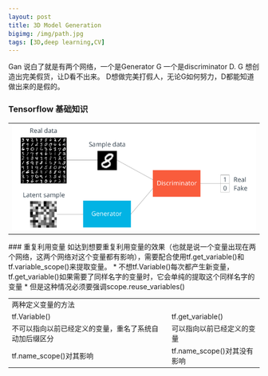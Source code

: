 ```yaml
---
layout: post
title: 3D Model Generation
bigimg: /img/path.jpg
tags: [3D,deep learning,CV]
---
```

Gan 说白了就是有两个网络，一个是Generator G 一个是discriminator D. G 想创造出完美假货，让D看不出来。 D想做完美打假人，无论G如何努力，D都能知道
做出来的是假的。
<table width="100%">
<tr>
<td><img src="/img/gan11.png" alt="None" ></td>
</tr>

  
### Tensorflow 基础知识
<table width="100%">
<tr>
<td colspan="2">两种定义变量的方法</td>
</tr>
<tr>
<td>tf.Variable()</td>
<td>tf.get_variable()</td>
</tr>
<tr>
<td>不可以指向以前已经定义的变量，重名了系统自动加后缀区分</td>
<td>可以指向以前已经定义的变量</td>
</tr>
<tr>
<td>tf.name_scope()对其影响</td>
<td>tf.name_scope()对其没有影响</td>
</tr>
### 重复利用变量
如达到想要重复利用变量的效果（也就是说一个变量出现在两个网络，这两个网络对这个变量都有影响），需要配合使用tf.get_variable()和tf.variable_scope()来提取变量。
* 不想tf.Variable()每次都产生新变量，tf.get_variable()如果需要了同样名字的变量时，它会单纯的提取这个同样名字的变量
* 但是这种情况必须要强调scope.reuse_variables()

